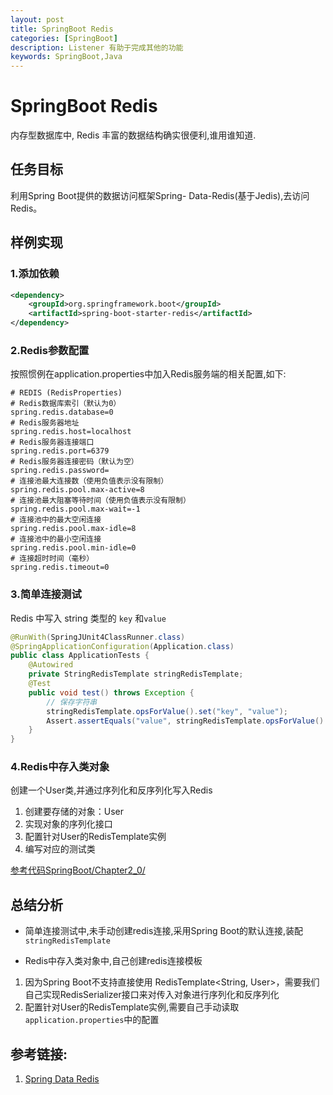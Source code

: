 ```yaml
---
layout: post
title: SpringBoot Redis
categories: [SpringBoot]
description: Listener 有助于完成其他的功能
keywords: SpringBoot,Java
---
```


# SpringBoot Redis
内存型数据库中, Redis 丰富的数据结构确实很便利,谁用谁知道.


## 任务目标
利用Spring Boot提供的数据访问框架Spring- Data-Redis(基于Jedis),去访问Redis。

## 样例实现

### 1.添加依赖

```xml
<dependency>
    <groupId>org.springframework.boot</groupId>
    <artifactId>spring-boot-starter-redis</artifactId>
</dependency>
```

### 2.Redis参数配置
按照惯例在application.properties中加入Redis服务端的相关配置,如下:

```properties
# REDIS (RedisProperties)
# Redis数据库索引（默认为0）
spring.redis.database=0
# Redis服务器地址
spring.redis.host=localhost
# Redis服务器连接端口
spring.redis.port=6379
# Redis服务器连接密码（默认为空）
spring.redis.password=
# 连接池最大连接数（使用负值表示没有限制）
spring.redis.pool.max-active=8
# 连接池最大阻塞等待时间（使用负值表示没有限制）
spring.redis.pool.max-wait=-1
# 连接池中的最大空闲连接
spring.redis.pool.max-idle=8
# 连接池中的最小空闲连接
spring.redis.pool.min-idle=0
# 连接超时时间（毫秒）
spring.redis.timeout=0
```

### 3.简单连接测试
Redis 中写入 string 类型的 `key` 和`value`

```java
@RunWith(SpringJUnit4ClassRunner.class)
@SpringApplicationConfiguration(Application.class)
public class ApplicationTests {
    @Autowired
    private StringRedisTemplate stringRedisTemplate;
    @Test
    public void test() throws Exception {
        // 保存字符串
        stringRedisTemplate.opsForValue().set("key", "value");
        Assert.assertEquals("value", stringRedisTemplate.opsForValue().get("key"));
    }
}
```

### 4.Redis中存入类对象
创建一个User类,并通过序列化和反序列化写入Redis

1. 创建要存储的对象：User
2. 实现对象的序列化接口
3. 配置针对User的RedisTemplate实例
4. 编写对应的测试类

[参考代码SpringBoot/Chapter2_0/](https://github.com/ITriangle/SpringBoot/tree/master/Chapter2_0)


## 总结分析

- 简单连接测试中,未手动创建redis连接,采用Spring Boot的默认连接,装配`stringRedisTemplate`

- Redis中存入类对象中,自己创建redis连接模板

1. 因为Spring Boot不支持直接使用 RedisTemplate<String, User>，需要我们自己实现RedisSerializer<T>接口来对传入对象进行序列化和反序列化
2. 配置针对User的RedisTemplate实例,需要自己手动读取`application.properties`中的配置

## 参考链接:
1. [Spring Data Redis](http://docs.spring.io/spring-data/redis/docs/1.6.2.RELEASE/reference/html/)